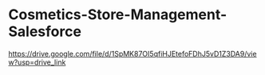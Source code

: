 # Cosmetics-Store-Management-Salesforce
https://drive.google.com/file/d/1SpMK87OI5qfiHJEtefoFDhJ5vD1Z3DA9/view?usp=drive_link
